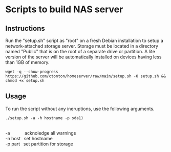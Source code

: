 # Scripts to build NAS server

## Instructions

Run the "setup.sh" script as "root" on a fresh Debian installation to setup a network-attached storage server. Storage must be located in a directory named "Public" that is on the root of a separate drive or partition. A lite version of the server will be automatically installed on devices having less than 1GB of memory.

```shell
wget -q --show-progress https://github.com/ctonton/homeserver/raw/main/setup.sh -O setup.sh && chmod +x setup.sh
```

## Usage

To run the script without any ineruptions, use the following arguments.
```shell
./setup.sh -a -h hostname -p sda1)
```
<br>
-a &emsp;&emsp;&emsp;acknoledge all warnings
<br>
-n host &ensp;set hostname
<br>
-p part &ensp;set partition for storage
